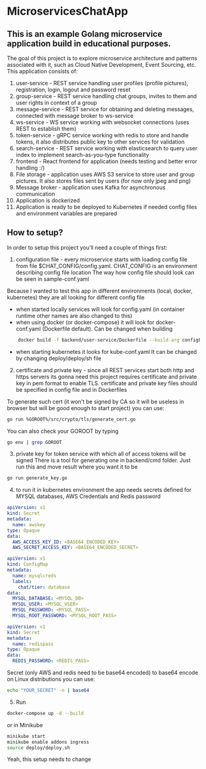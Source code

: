 # MicroservicesChatApp

## This is an example Golang microservice application build in educational purposes.

The goal of this project is to explore microservice architecture and patterns associated with it, 
such as Cloud Native Development, Event Sourcing, etc. This application consists of: 

1. user-service - REST service handling user profiles (profile pictures), registration, login, logout and password reset
2. group-service - REST service handling chat groups, invites to them and user rights in context of a group
3. message-service - REST service for obtaining and deleting messages, connected with message broker to ws-service
4. ws-service - WS service working with websocket connections (uses REST to establish them)
5. token-service - gRPC service working with redis to store and handle tokens, it also distributes public key to other services for validation
6. search-service - REST service working with elasticsearch to query user index to implement search-as-you-type functionality
7. frontend - React frontend for application (needs testing and better error handling :/)
8. File storage - application uses AWS S3 service to store user and group pictures. It also stores files sent by users  (for now only jpeg and png)
9. Message broker - application uses Kafka for asynchronous communication
10. Application is dockerized 
11. Application is ready to be deployed to Kubernetes if needed config files and environment variables are prepared

## How to setup?

In order to setup this project you'll need a couple of things first: 

1. configuration file - every microservice starts with loading config file from file $CHAT_CONFIG/config.yaml. CHAT_CONFIG is an environment describing config file location
The way how config file should look can be seen in sample-conf.yaml

Because I wanted to test this app in different environments (local, docker, kubernetes) they are all looking for different config file
- when started locally services will look for config.yaml (in container runtime other names are also changed to this)
- when using docker (or docker-compose) it will look for docker-conf.yaml (Dockerfile default). Can be changed when building 
```sh
    docker build -f backend/user-service/Dockerfile --build-arg configFile=otherFile.yaml .
```
- when starting kubernetes it looks for kube-conf.yaml
It can be changed by changing deploy/deploy/sh file

2. certificate and private key - since all REST services start both http and https servers its gonna need this project requires certificate and private key in pem format to enable TLS. certificate and private key files should be specified in config file and in Dockerfiles

To generate such cert (it won't be signed by CA so it will be useless in browser but will be good enough to start project) you can use:
```sh
go run %GOROOT%/src/crypto/tls/generate_cert.go
```
You can also check your GOROOT by typing
```sh
go env | grep GOROOT
```

3. private key for token service with which all of access tokens will be signed
There is a tool for generating one in backend/cmd folder. Just run this and move result where you want it to be
```sh 
go run generate_key.go
``` 

4. to run it in kubernetes environment the app needs secrets defined for MYSQL databases, AWS Credentials and Redis password

```yaml
apiVersion: v1
kind: Secret
metadata:
  name: awskey
type: Opaque
data:
  AWS_ACCESS_KEY_ID: <BASE64_ENCODED_KEY>
  AWS_SECRET_ACCESS_KEY: <BASE64_ENCODED_SECRET>
```
```yaml
apiVersion: v1
kind: ConfigMap
metadata:
  name: mysqlcreds
  labels:
    chat/tier: database
data:
  MYSQL_DATABASE: <MYSQL_DB>
  MYSQL_USER: <MYSQL_USER>
  MYSQL_PASSWORD: <MYSQL_PASS>
  MYSQL_ROOT_PASSWORD: <MYSQL_ROOT_PASS>
```
```yaml
apiVersion: v1
kind: Secret
metadata:
  name: redispass
type: Opaque
data:
  REDIS_PASSWORD: <REDIS_PASS>
```
Secret (only AWS and redis need to be base64 encoded)
to base64 encode on Linux distributions you can use: 

```sh
echo "YOUR_SECRET" -n | base64
```

5. Run
```sh
docker-compose up -d --build
```

or in Minikube

```sh
minikube start
minikube enable addons ingress
source deploy/deploy.sh
```

Yeah, this setup needs to change